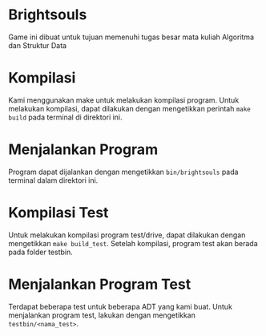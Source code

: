 # Brightsouls
Game ini dibuat untuk tujuan memenuhi tugas besar mata kuliah Algoritma dan Struktur Data

# Kompilasi
Kami menggunakan make untuk melakukan kompilasi program. Untuk melakukan kompilasi, dapat dilakukan dengan mengetikkan perintah ``make build`` pada terminal di direktori ini.

# Menjalankan Program
Program dapat dijalankan dengan mengetikkan ``bin/brightsouls`` pada terminal dalam direktori ini.

# Kompilasi Test
Untuk melakukan kompilasi program test/drive, dapat dilakukan dengan mengetikkan ``make build_test``. Setelah kompilasi, program test akan berada pada folder testbin.

# Menjalankan Program Test
Terdapat beberapa test untuk beberapa ADT yang kami buat. Untuk menjalankan program test, lakukan dengan mengetikkan ``testbin/<nama_test>``.
